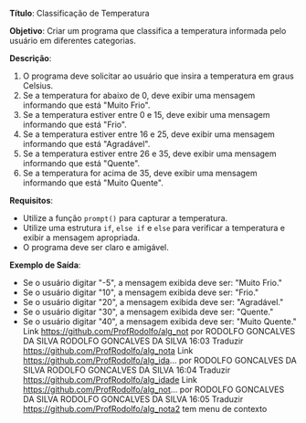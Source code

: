 **Título**: Classificação de Temperatura
 
**Objetivo**: Criar um programa que classifica a temperatura informada pelo usuário em diferentes categorias.
 
**Descrição**:
1. O programa deve solicitar ao usuário que insira a temperatura em graus Celsius.
2. Se a temperatura for abaixo de 0, deve exibir uma mensagem informando que está "Muito Frio".
3. Se a temperatura estiver entre 0 e 15, deve exibir uma mensagem informando que está "Frio".
4. Se a temperatura estiver entre 16 e 25, deve exibir uma mensagem informando que está "Agradável".
5. Se a temperatura estiver entre 26 e 35, deve exibir uma mensagem informando que está "Quente".
6. Se a temperatura for acima de 35, deve exibir uma mensagem informando que está "Muito Quente".
 
**Requisitos**:
- Utilize a função `prompt()` para capturar a temperatura.
- Utilize uma estrutura `if`, `else if` e `else` para verificar a temperatura e exibir a mensagem apropriada.
- O programa deve ser claro e amigável.
 
**Exemplo de Saída**:
- Se o usuário digitar "-5", a mensagem exibida deve ser: "Muito Frio."
- Se o usuário digitar "10", a mensagem exibida deve ser: "Frio."
- Se o usuário digitar "20", a mensagem exibida deve ser: "Agradável."
- Se o usuário digitar "30", a mensagem exibida deve ser: "Quente."
- Se o usuário digitar "40", a mensagem exibida deve ser: "Muito Quente."
Link https://github.com/ProfRodolfo/alg_not por RODOLFO GONCALVES DA SILVA
RODOLFO GONCALVES DA SILVA
16:03
Traduzir
https://github.com/ProfRodolfo/alg_nota
Link https://github.com/ProfRodolfo/alg_ida... por RODOLFO GONCALVES DA SILVA
RODOLFO GONCALVES DA SILVA
16:04
Traduzir
https://github.com/ProfRodolfo/alg_idade
Link https://github.com/ProfRodolfo/alg_not... por RODOLFO GONCALVES DA SILVA
RODOLFO GONCALVES DA SILVA
16:05
Traduzir
https://github.com/ProfRodolfo/alg_nota2
tem menu de contexto

